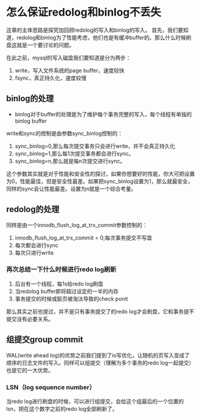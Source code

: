 # 怎么保证redolog和binlog不丢失

这章的主体思路是探究加回顾redolog的写入和binlog的写入。
首先，我们要知道，redolog和binlog为了性能考虑，他们也是有缓冲buffer的。那么什么时候刷盘这就是一个要讨论的问题。

在此之前，mysql的写入磁盘我们要知道是分为两步：
1. write，写入文件系统的page buffer，速度较快
2. fsync，真正持久化，速度较慢

## binlog的处理
* binlog对于buffer的处理是为了维护每个事务完整的写入，每个线程有单独的binlog buffer

write和sync的控制是由参数sync_binlog控制的：
1. sync_binlog=0,那么每次提交事务只会进行write，并不会真正持久化
2. sync_binlog=1,那么每1次提交事务都会进行sync。
3. sync_binlog=n,那么就是每n次提交进行sync。

这个参数其实就是对于性能和安全性的探讨，如果你想要好的性能，你大可把设置为0，性能最佳，但是安全性最差。如果把sync_binlog设置为1，那么就最安全，同样的sync会让性能最差。设置为n就是一个综合考量。

## redolog的处理
同样是由一个innodb_flush_log_at_trx_commit参数控制的：
1. innodb_flush_log_at_trx_commit = 0;每次事务提交不写盘
2. 每次都会进行sync
3. 每次只进行write

### 再次总结一下什么时候进行redo log刷新
1. 后台有一个线程，每1s给redo log刷盘
2. 当redolog buffer即将超过设定的一半的内存
3. 事务提交的时候或脏页被淘汰导致的check ponit

那么其实之前也提过，并不是只有事务提交了的redo log才会刷盘，它和事务提不提交没有必要关系。

## 组提交group commit
WAL(write ahead log)的优势之前我们提到了io写优化，让随机的页写入变成了顺序的日志文件的写入。同样可以组提交（理解为多个事务的redo log一起提交）也是它的一大优势。

### LSN（log sequence number）
当redo log进行刷盘的时候，可以进行组提交，会给这个组最后的一个位置的lsn，把在这个数字之前的redo log全部刷新了。